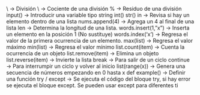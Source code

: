 
\ → División
\\ → Cociente de una división
% → Residuo de una división
input() → Introducir una variable tipo string
int()
str()
in → Revisa si hay un elemento dentro de una lista
nums.append(4) → Agrega un 4 al final de una lista
len → Determina la longitud de una lista.
words.insert(1,”x”) → Inserta un elemento en la posición 1 (No sustituye)
words.index(‘x’) → Regresa el valor de la primera ocurrencia de un elemento.
max(list) → Regresa el valor máximo
min(list) → Regresa el valor mínimo
list.count(item) → Cuenta la ocurrencia de un objeto
list.remove(item) → Elimina un objeto
list.reverse(item) → Invierte la lista
break → Para salir de un ciclo
continue → Para interrumpir un ciclo y volver al inicio
list(range(x)) → Genera una secuencia de números empezando en 0 hasta x
def example() → Definir una función
try / except → Se ejecuta el código del bloque try, si hay error se ejecuta el bloque except.
		Se pueden usar except para diferentes ti
